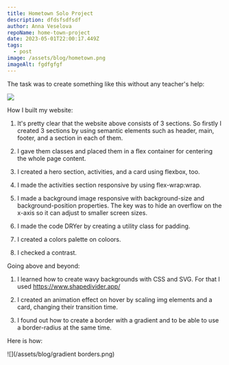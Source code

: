 ```yaml
---
title: Hometown Solo Project
description: dfdsfsdfsdf
author: Anna Veselova
repoName: home-town-project
date: 2023-05-01T22:00:17.449Z
tags:
  - post
image: /assets/blog/hometown.png
imageAlt: fgdfgfgf
---
```

The task was to create something like this without any teacher's help:

![](/assets/blog/homeper.png)

How I built my website:

1. It's pretty clear that the website above consists of 3 sections.  So firstly I created 3 sections by using semantic elements such as header, main, footer, and a section in each of them. 

2. I gave them classes and placed them in a flex container for centering the whole page content.

3. I created a hero section, activities, and a card using flexbox, too. 

4. I made the activities section responsive by using flex-wrap:wrap. 

5. I made a background image responsive with background-size and background-position properties. The key was to hide an overflow on the x-axis so it can adjust to smaller screen sizes.

6. I made the code DRYer by creating a utility class for padding.

7. I created a colors palette on coloors.

8. I checked a contrast.



Going above and beyond: 

1. I learned how to create wavy backgrounds with CSS and SVG. For that I used https://www.shapedivider.app/





2. I created an animation effect on hover by scaling img elements and a card, changing their transition time.





3. I found out how to create a border with a gradient and to be able to use a border-radius at the same time. 



Here is how:

![](/assets/blog/gradient borders.png)
